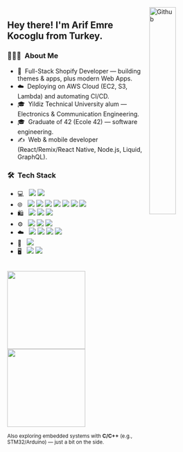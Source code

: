 <img width="35%" align="right" alt="Github" src="https://user-images.githubusercontent.com/48678280/88862734-4903af80-d201-11ea-968b-9c939d88a37c.gif" />

<h2> Hey there! I'm Arif Emre Kocoglu from Turkey.</h2>

<h3> 👨🏻‍💻 &nbsp;About Me </h3>

- 🔧 &nbsp;Full-Stack Shopify Developer — building themes & apps, plus modern Web Apps.
- ☁️ &nbsp;Deploying on AWS Cloud (EC2, S3, Lambda) and automating CI/CD.
- 🎓 &nbsp;Yildiz Technical University alum — Electronics & Communication Engineering.
- 🎓 &nbsp;Graduate of 42 (Ecole 42) — software engineering.
- ✍️ &nbsp;Web & mobile developer (React/Remix/React Native, Node.js, Liquid, GraphQL).

<h3> 🛠 &nbsp;Tech Stack</h3>

- 💻 &nbsp;
  <img src="https://img.shields.io/badge/-C-333333?style=flat&logo=C&logoColor=00599C" />
  <img src="https://img.shields.io/badge/-C++-333333?style=flat&logo=C%2B%2B&logoColor=00599C" />
- 🌐 &nbsp;
  <img src="https://img.shields.io/badge/-HTML5-333333?style=flat&logo=HTML5" />
  <img src="https://img.shields.io/badge/-CSS-333333?style=flat&logo=CSS3&logoColor=1572B6" />
  <img src="https://img.shields.io/badge/-JavaScript-333333?style=flat&logo=javascript" />
  <img src="https://img.shields.io/badge/-React-333333?style=flat&logo=react" />
  <img src="https://img.shields.io/badge/-Remix-333333?style=flat&logo=remix" />
  <img src="https://img.shields.io/badge/-React%20Native-333333?style=flat&logo=react" />
  <img src="https://img.shields.io/badge/-Bootstrap-333333?style=flat&logo=bootstrap&logoColor=563D7C" />
- 🛍️ &nbsp;
  <img src="https://img.shields.io/badge/-Shopify-333333?style=flat&logo=shopify&logoColor=7AB55C" />
  <img src="https://img.shields.io/badge/-Liquid-333333?style=flat" />
  <img src="https://img.shields.io/badge/-GraphQL-333333?style=flat&logo=graphql" />
- ⚙️ &nbsp;
  <img src="https://img.shields.io/badge/-Node.js-333333?style=flat&logo=node.js" />
  <img src="https://img.shields.io/badge/-Git-333333?style=flat&logo=git" />
  <img src="https://img.shields.io/badge/-GitHub-333333?style=flat&logo=github" />
- ☁️ &nbsp;
  <img src="https://img.shields.io/badge/-AWS-333333?style=flat&logo=amazon-aws&logoColor=FF9900" />
  <img src="https://img.shields.io/badge/-Lambda-333333?style=flat&logo=aws-lambda&logoColor=FF9900" />
  <img src="https://img.shields.io/badge/-S3-333333?style=flat&logo=amazon-s3" />
  <img src="https://img.shields.io/badge/-EC2-333333?style=flat&logo=amazon-aws&logoColor=FF9900" />
- 🔧 &nbsp;
  <img src="https://img.shields.io/badge/-Visual%20Studio%20Code-333333?style=flat&logo=visual-studio-code&logoColor=007ACC" />
- 🖥 &nbsp;
  <img src="https://img.shields.io/badge/-Photoshop-333333?style=flat&logo=adobe-photoshop" />
  <img src="https://img.shields.io/badge/-InDesign-333333?style=flat&logo=adobe-indesign" />

<br/>

<a href="https://github.com/ArifEmreKocoglu">
  <img height="180em" src="https://github-readme-stats.vercel.app/api?username=ArifEmreKocoglu&theme=buefy&show_icons=true" />
  <img height="180em" src="https://github-readme-stats.vercel.app/api/top-langs/?username=ArifEmreKocoglu&theme=buefy&layout=compact" />
</a>

<br/>

<sub>Also exploring embedded systems with <b>C/C++</b> (e.g., STM32/Arduino) — just a bit on the side.</sub>
